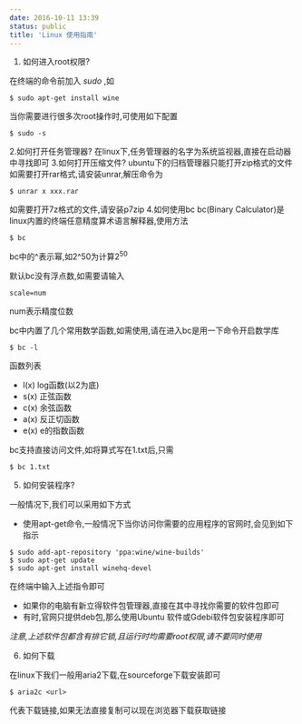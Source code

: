 ```yaml
---
date: 2016-10-11 13:39
status: public
title: 'Linux 使用指南'
---
```


1. 如何进入root权限?

在终端的命令前加入 $sudo$ ,如
```shell
$ sudo apt-get install wine
```
当你需要进行很多次root操作时,可使用如下配置
```shell
$ sudo -s
```
2.如何打开任务管理器?
在linux下,任务管理器的名字为系统监视器,直接在启动器中寻找即可
3.如何打开压缩文件?
ubuntu下的归档管理器只能打开zip格式的文件
如需要打开rar格式,请安装unrar,解压命令为
```shell
$ unrar x xxx.rar
```
如需要打开7z格式的文件,请安装p7zip
4.如何使用bc
bc(Binary Calculator)是linux内置的终端任意精度算术语言解释器,使用方法
```shell
$ bc
```

bc中的^表示幂,如2^50为计算$2^50$

默认bc没有浮点数,如需要请输入
```bc
scale=num
```
num表示精度位数

bc中内置了几个常用数学函数,如需使用,请在进入bc是用一下命令开启数学库
```shell
$ bc -l
```
函数列表
* l(x) log函数(以2为底)
* s(x) 正弦函数
* c(x) 余弦函数
* a(x) 反正切函数
* e(x) e的指数函数

bc支持直接访问文件,如将算式写在1.txt后,只需
``` shell
$ bc 1.txt
```
5. 如何安装程序?

一般情况下,我们可以采用如下方式

* 使用apt-get命令,一般情况下当你访问你需要的应用程序的官网时,会见到如下指示
```shell
$ sudo add-apt-repository 'ppa:wine/wine-builds'
$ sudo apt-get update
$ sudo apt-get install winehq-devel
```
在终端中输入上述指令即可

* 如果你的电脑有新立得软件包管理器,直接在其中寻找你需要的软件包即可
* 有时,官网只提供deb包,那么使用Ubuntu 软件或Gdebi软件包安装程序即可

 _注意,上述软件包都含有排它锁,且运行时均需要root权限,请不要同时使用_

6. 如何下载

在linux下我们一般用aria2下载,在sourceforge下载安装即可
``` shell
$ aria2c <url>
```
<url>代表下载链接,如果无法直接复制可以现在浏览器下载获取链接
